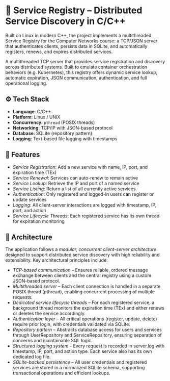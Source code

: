 # 🧭 Service Registry – Distributed Service Discovery in C/C++
Built on Linux in modern C++, the project implements a multithreaded Service Registry for the Computer Networks course: a TCP/JSON server that authenticates clients, persists data in SQLite, and automatically registers, renews, and expires distributed services.

A multithreaded TCP server that provides service registration and discovery across distributed systems. Built to emulate container orchestration behaviors (e.g. Kubernetes), this registry offers dynamic service lookup, automatic expiration, JSON communication, authentication, and full operational logging.

## ⚙️ Tech Stack

- **Language**: C/C++
- **Platform**: Linux / UNIX
- **Concurrency**: `pthread` (POSIX threads)
- **Networking**: TCP/IP with JSON-based protocol
- **Database**: SQLite (repository pattern)
- **Logging**: Text-based file logging with timestamps

## 🎯 Features

-  *Service Registration*: Add a new service with name, IP, port, and expiration time (TEx)
- *Service Renewal*: Services can auto-renew to remain active
-  *Service Lookup*: Retrieve the IP and port of a named service
-  *Service Listing*: Return a list of all currently active services
-  *Authentication*: Only registered and logged-in users can register or update services
-  *Logging*: All client-server interactions are logged with timestamp, IP, port, and action
-  *Service Lifecycle Threads*: Each registered service has its own thread for expiration monitoring

## 🧠 Architecture

The application follows a *modular, concurrent client-server architecture* designed to support distributed service discovery with high reliability and extensibility. Key architectural principles include:

- *TCP-based communication* – Ensures reliable, ordered message exchange between clients and the central registry using a custom JSON-based protocol.
- *Multithreaded server* – Each client connection is handled in a separate POSIX thread (pthread), enabling concurrent processing of multiple requests.
- *Dedicated service lifecycle threads* – For each registered service, a background thread monitors the expiration time (TEx) and either renews or deletes the service accordingly.
- *Authentication layer* – All critical operations (register, update, delete) require prior login, with credentials validated via SQLite.
- *Repository pattern* – Abstracts database access for users and services through UserRepository and ServiceRepository, ensuring separation of concerns and maintainable SQL logic.
- *Structured logging system* – Every request is recorded in server.log with timestamp, IP, port, and action type. Each service also has its own dedicated log file.
- *SQLite-backed persistence* – All user credentials and registered services are stored in a normalized SQLite schema, supporting transactional operations and efficient lookups.
